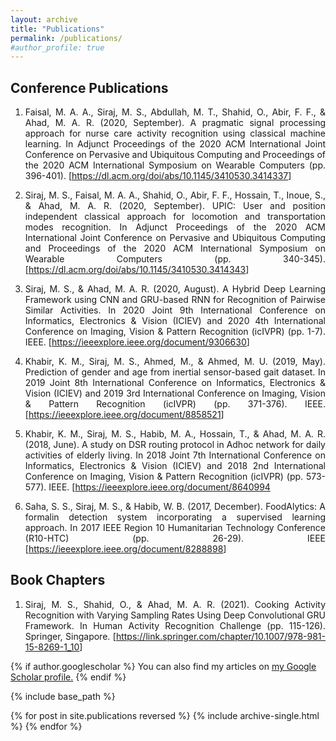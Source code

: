 ```yaml
---
layout: archive
title: "Publications"
permalink: /publications/
#author_profile: true
---
```


<H2>Conference Publications</H2>

<ol>
<li><p align="justify">Faisal, M. A. A., Siraj, M. S., Abdullah, M. T., Shahid, O., Abir, F. F., & Ahad, M. A. R. (2020, September). A pragmatic signal processing approach for nurse care activity recognition using classical machine learning. In Adjunct Proceedings of the 2020 ACM International Joint Conference on Pervasive and Ubiquitous Computing and Proceedings of the 2020 ACM International Symposium on Wearable Computers (pp. 396-401). [<a href = "https://dl.acm.org/doi/abs/10.1145/3410530.3414337" target="_blank">https://dl.acm.org/doi/abs/10.1145/3410530.3414337</a>]</p></li>
<li><p align="justify">Siraj, M. S., Faisal, M. A. A., Shahid, O., Abir, F. F., Hossain, T., Inoue, S., & Ahad, M. A. R. (2020, September). UPIC: User and position independent classical approach for locomotion and transportation modes recognition. In Adjunct Proceedings of the 2020 ACM International Joint Conference on Pervasive and Ubiquitous Computing and Proceedings of the 2020 ACM International Symposium on Wearable Computers (pp. 340-345). [<a href = "https://dl.acm.org/doi/abs/10.1145/3410530.3414343" target="_blank">https://dl.acm.org/doi/abs/10.1145/3410530.3414343</a>]</p></li> 
<li><p align="justify">Siraj, M. S., & Ahad, M. A. R. (2020, August). A Hybrid Deep Learning Framework using CNN and GRU-based RNN for Recognition of Pairwise Similar Activities. In 2020 Joint 9th International Conference on Informatics, Electronics & Vision (ICIEV) and 2020 4th International Conference on Imaging, Vision & Pattern Recognition (icIVPR) (pp. 1-7). IEEE. [<a href = "https://ieeexplore.ieee.org/document/9306630" target="_blank">https://ieeexplore.ieee.org/document/9306630</a>]</p></li>
<li><p align="justify">Khabir, K. M., Siraj, M. S., Ahmed, M., & Ahmed, M. U. (2019, May). Prediction of gender and age from inertial sensor-based gait dataset. In 2019 Joint 8th International Conference on Informatics, Electronics & Vision (ICIEV) and 2019 3rd International Conference on Imaging, Vision & Pattern Recognition (icIVPR) (pp. 371-376). IEEE. [<a href = "https://ieeexplore.ieee.org/document/8858521" target="_blank">https://ieeexplore.ieee.org/document/8858521</a>]</p></li> 
<li><p align="justify">Khabir, K. M., Siraj, M. S., Habib, M. A., Hossain, T., & Ahad, M. A. R. (2018, June). A study on DSR routing protocol in Adhoc network for daily activities of elderly living. In 2018 Joint 7th International Conference on Informatics, Electronics & Vision (ICIEV) and 2018 2nd International Conference on Imaging, Vision & Pattern Recognition (icIVPR) (pp. 573-577). IEEE. [<a href = "https://ieeexplore.ieee.org/document/8640994" target="_blank">https://ieeexplore.ieee.org/document/8640994</a></p></li>
<li><p align="justify">Saha, S. S., Siraj, M. S., & Habib, W. B. (2017, December). FoodAlytics: A formalin detection system incorporating a supervised learning approach. In 2017 IEEE Region 10 Humanitarian Technology Conference (R10-HTC) (pp. 26-29). IEEE [<a href = "https://ieeexplore.ieee.org/document/8288898" target="_blank">https://ieeexplore.ieee.org/document/8288898</a>]</p></li>
</ol>

<H2>Book Chapters</H2>

<ol>
<li><p align="justify">Siraj, M. S., Shahid, O., & Ahad, M. A. R. (2021). Cooking Activity Recognition with Varying Sampling Rates Using Deep Convolutional GRU Framework. In Human Activity Recognition Challenge (pp. 115-126). Springer, Singapore. [<a href = "https://link.springer.com/chapter/10.1007/978-981-15-8269-1_10" target="_blank">https://link.springer.com/chapter/10.1007/978-981-15-8269-1_10</a>]</p></li>
</ol>

{% if author.googlescholar %}
  You can also find my articles on <u><a href="{{author.googlescholar}}">my Google Scholar profile</a>.</u>
{% endif %}

{% include base_path %}

{% for post in site.publications reversed %}
  {% include archive-single.html %}
{% endfor %}
